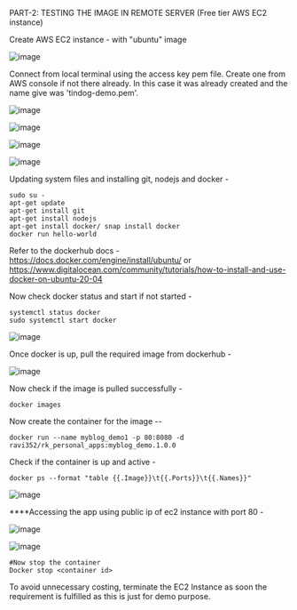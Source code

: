 PART-2: TESTING THE IMAGE IN REMOTE SERVER (Free tier AWS EC2 instance)

Create AWS EC2 instance - with "ubuntu" image

![image](https://github.com/Ravi-352/app_containerization/assets/91112573/debab22e-3d20-4fb2-8511-7b2a25aabaf0)

Connect from local terminal using the access key pem file. Create one from AWS console if not there already. In this case it was already created and 
the name give was 'tindog-demo.pem'.

![image](https://github.com/Ravi-352/app_containerization/assets/91112573/75e6b552-c62f-4bdd-8436-231b426a8d02)

![image](https://github.com/Ravi-352/app_containerization/assets/91112573/8d6fe14d-c97c-46c9-bc9a-91e83af2c2a5)

![image](https://github.com/Ravi-352/app_containerization/assets/91112573/60142edc-e26c-4bca-9538-3793602ae347)

![image](https://github.com/Ravi-352/app_containerization/assets/91112573/48a489b1-4658-468a-9945-ef5ee9cebd57)

Updating system files and installing git, nodejs and docker - 

```
sudo su -
apt-get update
apt-get install git
apt-get install nodejs
apt-get install docker/ snap install docker
docker run hello-world
```
Refer to the dockerhub docs - 
https://docs.docker.com/engine/install/ubuntu/ or 
https://www.digitalocean.com/community/tutorials/how-to-install-and-use-docker-on-ubuntu-20-04

Now check docker status and start if not started - 
```
systemctl status docker
sudo systemctl start docker
```
![image](https://github.com/Ravi-352/app_containerization/assets/91112573/42873a05-f124-436c-bf1d-9657ffe308bb)

Once docker is up, pull the required image from dockerhub - 

![image](https://github.com/Ravi-352/app_containerization/assets/91112573/4dcbcdc3-c6b3-4672-9d53-9df170ced960)


Now check if the image is pulled successfully - 
```
docker images
```

Now create the container for the image --
```
docker run --name myblog_demo1 -p 80:8080 -d ravi352/rk_personal_apps:myblog_demo.1.0.0
```

Check if the container is up and active - 
```
docker ps --format "table {{.Image}}\t{{.Ports}}\t{{.Names}}"
```

![image](https://github.com/Ravi-352/app_containerization/assets/91112573/211967cd-fcc2-434f-88ef-5427b9403e4b)

****Accessing the app using public ip of ec2 instance with port 80 -

![image](https://github.com/Ravi-352/app_containerization/assets/91112573/3bf13cdd-a622-437a-b6bf-e7f81810323c)

![image](https://github.com/Ravi-352/app_containerization/assets/91112573/7acc735e-1978-4c39-9dc6-8911b7694741)

```
#Now stop the container
Docker stop <container id>
```
To avoid unnecessary costing, terminate the EC2 Instance as soon the requirement is fulfilled as this is just for demo purpose.
















